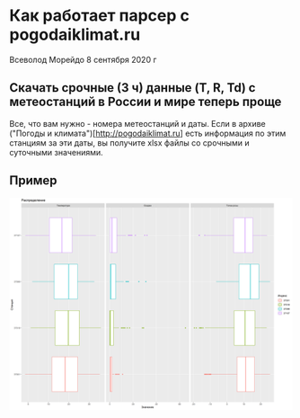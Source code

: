 Как работает парсер с pogodaiklimat.ru
================
Всеволод Морейдо
8 сентября 2020 г

Скачать срочные (3 ч) данные (T, R, Td) с метеостанций в России и мире теперь проще
-----------------------------------------------------------------------------------

Все, что вам нужно - номера метеостанций и даты. Если в архиве ("Погоды и климата")\[<http://pogodaiklimat.ru>\] есть информация по этим станциям за эти даты, вы получите xlsx файлы со срочными и суточными значениями.

Пример
------

![](pik_boxplot_2020.png)
